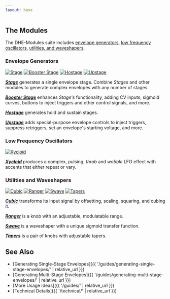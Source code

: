 ```yaml
---
layout: base
---
```


## The Modules

The DHE-Modules suite includes
[envelope generators](#envelope-generators),
[low frequency oscillators](#low-frequency-oscillators),
[utilities, and waveshapers](#utilities-and-waveshapers).

### Envelope Generators

[![_Stage_](modules/stage/panel.svg)](modules/stage/)
[![_Booster Stage_](modules/booster-stage/panel.svg)](modules/booster-stage/)
[![_Hostage_](modules/hostage/panel.svg)](modules/hostage/)
[![_Upstage_](modules/upstage/panel.svg)](modules/upstage/)

**[_Stage_](modules/stage/)**
generates a single envelope stage.
Combine _Stages_ and other modules
to generate complex envelopes
with any number of stages.

**[_Booster Stage_](modules/booster-stage/)**
enhances _Stage's_ functionality,
adding CV inputs,
sigmoid curves,
buttons to inject triggers and other control signals,
and more.

**[_Hostage_](modules/hostage/)**
generates hold and sustain stages.

**[_Upstage_](modules/upstage/)**
adds special-purpose envelope controls
to
inject triggers,
suppress retriggers,
set an envelope's starting voltage,
and more.

### Low Frequency Oscillators

[![_Xycloid_](modules/xycloid/panel.svg)](modules/xycloid/)

**[_Xycloid_](modules/xycloid/)**
produces a complex, pulsing,
_throb_ and _wobble_ LFO effect
with accents that either repeat or vary.

### Utilities and Waveshapers

[![_Cubic_](modules/cubic/panel.svg)](modules/cubic/)
[![_Ranger_](modules/ranger/panel.svg)](modules/ranger/)
[![_Swave_](modules/swave/panel.svg)](modules/swave/)
[![_Tapers_](modules/tapers/panel.svg)](modules/tapers/)

**[_Cubic_](modules/cubic/)**
transforms its input signal by offsetting, scaling, squaring, and cubing it.

**[_Ranger_](modules/ranger/)**
is a knob with an adjustable, modulatable range.

**[_Swave_](modules/swave/)**
is a waveshaper with a unique sigmoid transfer function.

**[_Tapers_](modules/tapers/)**
is a pair of knobs with adjustable tapers.

## See Also

- [Generating Single-Stage Envelopes]({{ '/guides/generating-single-stage-envelopes/' | relative_url }})
- [Generating Multi-Stage Envelopes]({{ '/guides/generating-multi-stage-envelopes/' | relative_url }})
- [More Usage Ideas]({{ '/guides/' | relative_url }})
- [Technical Details]({{ '/technical/' | relative_url }})
